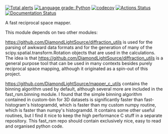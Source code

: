 [![Total alerts](https://img.shields.io/lgtm/alerts/g/RBrearton/fast_rsm.svg?logo=lgtm&logoWidth=18)](https://lgtm.com/projects/g/RBrearton/fast_rsm/alerts/)
[![Language grade: Python](https://img.shields.io/lgtm/grade/python/g/RBrearton/fast_rsm.svg?logo=lgtm&logoWidth=18)](https://lgtm.com/projects/g/RBrearton/fast_rsm/context:python)
[![codecov](https://codecov.io/gh/RBrearton/fast_rsm/branch/master/graph/badge.svg?token=FGIV0MVHS8)](https://codecov.io/gh/RBrearton/fast_rsm)
[![Actions Status](https://github.com/RBrearton/fast_rsm/workflows/pytest/badge.svg)](https://github.com/pytest/fast_rsm/actions)
[![Documentation Status](https://readthedocs.org/projects/local-stats/badge/?version=latest)](https://local-stats.readthedocs.io/en/latest/?badge=latest)

A fast reciprocal space mapper.

This module depends on two other modules:

https://github.com/DiamondLightSource/diffraction_utils
is used for the parsing of awkward data formats and for the generation of many
of the scipy.spatial.transform.Rotation objects that are used in the
calculations. The idea is that https://github.com/DiamondLightSource/diffraction_utils is
a general purpose tool that can be used in many contexts besides purely
reciprocal space mapping, although it originated as a spin-out of this project.

https://github.com/DiamondLightSource/mapper_c_utils contains the binning algorithm used
by default, although several more are included in the fast_rsm.binning module. I
found that the simple binning algorithm contained in custom-bin for 3D datasets
is significantly faster than fast-histogram's histogramdd, which is faster than
my custom numpy routine, which is faster than numpy's histogramdd. It contains
some other useful routines, but I find it nice to keep the high performance C
stuff in a separate repository. This fast_rsm repo should contain exclusively
nice, easy to read and organised python code.

